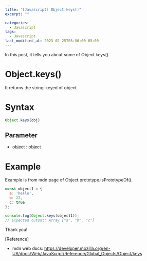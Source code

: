 ```yaml
---
title: "[Javascript] Object.keys()"
excerpt: ""

categories:
  - Javascript
tags:
  - Javascript
last_modified_at: 2023-02-25T08:06:00-05:00
---
```


In this post, it tells you about some of Object.keys&#40;&#41;.

# Object.keys&#40;&#41;

It returns the string-keyed of object.


# Syntax

```javascript
Object.keys(obj)
```

## Parameter
- object : object


# Example
Example is from mdn page of Object.prototype.isPrototypeOf&#40;&#41;.

```javascript
const object1 = {
  a: 'hello',
  b: 22,
  c: true
};

console.log(Object.keys(object1));
// Expected output: Array ["a", "b", "c"]
```

Thank you!

[Reference]

- mdn web docs: <https://developer.mozilla.org/en-US/docs/Web/JavaScript/Reference/Global_Objects/Object/keys>
